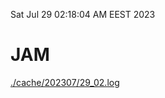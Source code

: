 Sat Jul 29 02:18:04 AM EEST 2023
# JAM
<a href='./cache/202307/29_02.log'>./cache/202307/29_02.log</a>
